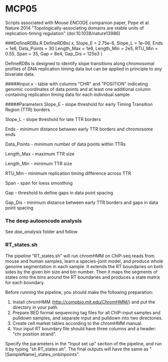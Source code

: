 MCP05
=====
Scripts associated with Mouse ENCODE companion paper, Pope et al. Nature 2014 "Topologically-associating domains are stable units of replication-timing regulation" (doi:10.1038/nature13986)

###DefineRDBs.R
    DefineRDBs( x, Slope_E = 2.75e-6, Slope_L = 1e-06, Ends = 1e6, Data_Points = 30
                Length_Max = 1e6, Length_Min = 2e5, RTU_Min = 0.55, Span = 35,
                Gap = 8e4, Gap_Dis = 125e3 )

DefineRDBs is designed to identify slope transitions along chromosomal profiles of DNA replication timing data but can be applied in principle to any bivariate data.

#####Input
x  -  table with columns "CHR" and "POSITION" indicating genomic coordinates of data points and at least one additional column containing replication timing data for each individual sample

#####Parameters
Slope_E  -  slope threshold for early Timing Transition Region (TTR) borders

Slope_L  -  slope threshold for late TTR borders

Ends  -  minimum distance between early TTR borders and chromosome ends

Data_Points  -  minimum number of data points within TTRs

Length_Max  -  maximum TTR size

Length_Min  -  minimum TTR size

RTU_Min  -  minimum replication timing difference across TTR

Span  -  span for loess smoothing

Gap  -  threshold to define gaps in data point spacing

Gap_Dis  -  minimum distance between early TTR borders and gaps in data point spacing

### The deep autoencode analysis
See *dae_analysis* folder and follow

### RT_states.sh
The pipeline "RT_states.sh" will run chromHMM on ChIP-seq reads from mouse and human samples, learn a species-joint model, and produce whole genome segmentation in each sample. It extends the RT boundaries on both sides by the given bin size and bin number. Then it maps the segments of states onto the bins around the RT boundaries and produces a state matrix for each boundary.

Before running the pipeline, you should make the following preparation:
1. Install chromHMM (http://compbio.mit.edu/ChromHMM/) and put the directory in your path.
2. Prepare BED format sequencing tag files for all ChIP-input samples and pulldown samples, and separate input and pulldown into two directories. 
3. Create cell market tables according to the chromHMM manual.
4. Your input RT boundary file should have three columns and a header: "chr position strand".

Specify the parameters in the "Input set up" section of the pipeline, and run it by typing "sh RT_states.sh". The final outputs will have the same as "[SampleName]_states_onbinpoints".
